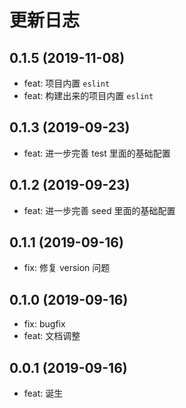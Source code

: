 # 更新日志
## 0.1.5 (2019-11-08)
* feat: 项目内置 `eslint`
* feat: 构建出来的项目内置 `eslint`

## 0.1.3 (2019-09-23)
* feat: 进一步完善 test 里面的基础配置

## 0.1.2 (2019-09-23)
* feat: 进一步完善 seed 里面的基础配置

## 0.1.1 (2019-09-16)
* fix: 修复 version 问题

## 0.1.0 (2019-09-16)
* fix: bugfix
* feat: 文档调整

## 0.0.1 (2019-09-16)
* feat: 诞生

